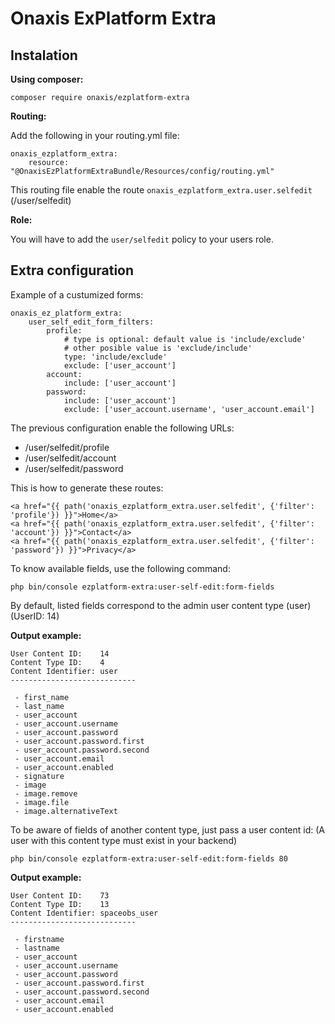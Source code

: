 # Onaxis ExPlatform Extra #

## Instalation ##

__Using composer:__

`composer require onaxis/ezplatform-extra`

__Routing:__

Add the following in your routing.yml file:

```
onaxis_ezplatform_extra:
    resource: "@OnaxisEzPlatformExtraBundle/Resources/config/routing.yml"
```

This routing file enable the route `onaxis_ezplatform_extra.user.selfedit` (/user/selfedit)

__Role:__

You will have to add the `user/selfedit` policy to your users role.

## Extra configuration ##

Example of a custumized forms:

```
onaxis_ez_platform_extra:
    user_self_edit_form_filters:
        profile:
            # type is optional: default value is 'include/exclude'
            # other posible value is 'exclude/include'
            type: 'include/exclude'
            exclude: ['user_account']
        account:
            include: ['user_account']
        password:
            include: ['user_account']
            exclude: ['user_account.username', 'user_account.email']
```

The previous configuration enable the following URLs:

- /user/selfedit/profile
- /user/selfedit/account
- /user/selfedit/password

This is how to generate these routes:

```
<a href="{{ path('onaxis_ezplatform_extra.user.selfedit', {'filter': 'profile'}) }}">Home</a>
<a href="{{ path('onaxis_ezplatform_extra.user.selfedit', {'filter': 'account'}) }}">Contact</a>
<a href="{{ path('onaxis_ezplatform_extra.user.selfedit', {'filter': 'password'}) }}">Privacy</a>
```

To know available fields, use the following command:

`php bin/console ezplatform-extra:user-self-edit:form-fields`

By default, listed fields correspond to the admin user content type (user) (UserID: 14)

__Output example:__

```
User Content ID:    14
Content Type ID:    4
Content Identifier: user
----------------------------

 - first_name
 - last_name
 - user_account
 - user_account.username
 - user_account.password
 - user_account.password.first
 - user_account.password.second
 - user_account.email
 - user_account.enabled
 - signature
 - image
 - image.remove
 - image.file
 - image.alternativeText
```

To be aware of fields of another content type, just pass a user content id:
(A user with this content type must exist in your backend)

`php bin/console ezplatform-extra:user-self-edit:form-fields 80`

__Output example:__

```
User Content ID:    73
Content Type ID:    13
Content Identifier: spaceobs_user
----------------------------

 - firstname
 - lastname
 - user_account
 - user_account.username
 - user_account.password
 - user_account.password.first
 - user_account.password.second
 - user_account.email
 - user_account.enabled
```